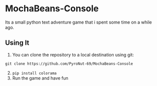# MochaBeans-Console
Its a small python text adventure game that i spent some time on a while ago.
## Using It
1. You can clone the repository to a local destination using git:

`git clone https://github.com/PyroNut-69/MochaBeans-Console`

2. `pip install colorama`
3. Run the game and have fun
